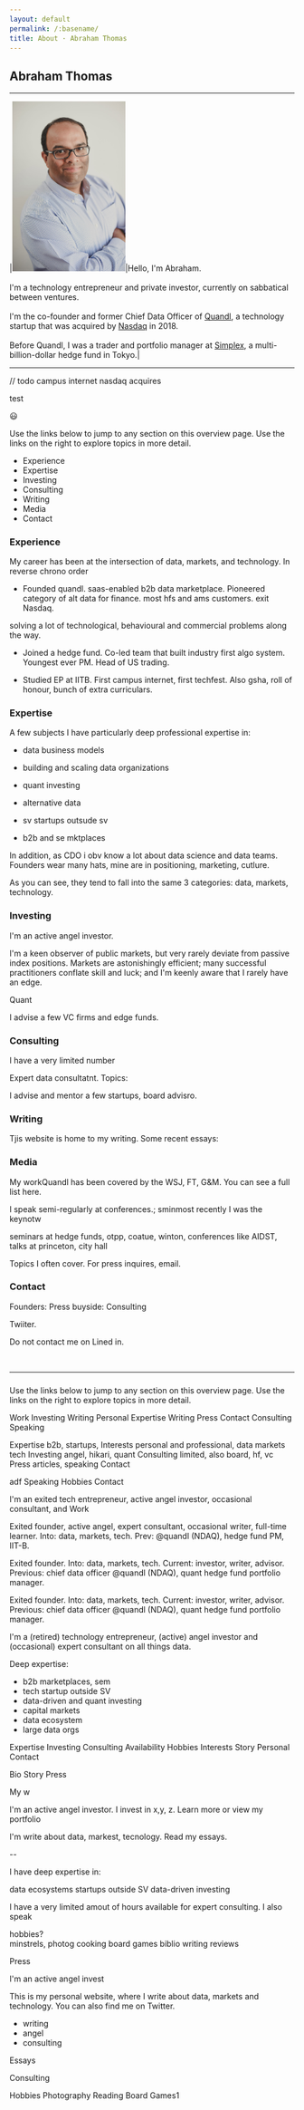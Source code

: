 ```yaml
---
layout: default
permalink: /:basename/
title: About · Abraham Thomas
---
```


## Abraham Thomas

----

|<img style="width:200px" src="/assets/img/Abraham-Thomas.jpg">|Hello, I'm Abraham. <br/><br/>I'm a technology entrepreneur and private investor, currently on sabbatical between ventures. <br/><br/>I'm the co-founder and former Chief Data Officer of [Quandl](https://www.quandl.com), a technology startup that was acquired by [Nasdaq](https://www.nasdaq.com) in 2018. <br/><br/>Before Quandl, I was a trader and portfolio manager at [Simplex](https://www.simplexasset.com), a multi-billion-dollar hedge fund in Tokyo.|


-----

// todo
campus internet
nasdaq acquires

test 

:smiley:


Use the links below to jump to any section on this overview page.  Use the links on the right to explore topics in more detail.

* Experience
* Expertise
* Investing
* Consulting
* Writing
* Media
* Contact

### Experience

My career has been at the intersection of data, markets, and technology.  In reverse chrono order

* Founded quandl.  saas-enabled b2b data marketplace. Pioneered category of alt data for finance.  most hfs and ams customers. exit Nasdaq.

solving a lot of technological, behavioural and commercial problems along the way.

* Joined a hedge fund.  Co-led team that built industry first algo system. Youngest ever PM.  Head of US trading.

* Studied EP at IITB.  First campus internet, first techfest.  Also gsha, roll of honour, bunch of extra curriculars.
	


### Expertise

A few subjects I have particularly deep professional expertise in:

* data business models
* building and scaling data organizations

* quant investing
* alternative data 

* sv startups outsude sv
* b2b and se mktplaces

In addition, as CDO i obv know a lot about data science and data teams. Founders wear many hats, mine are in positioning, marketing, cutlure. 

As you can see, they tend to fall into the same 3 categories: data, markets, technology.



### Investing

I'm an active angel investor. 

I'm a keen observer of public markets, but very rarely deviate from passive index positions.  Markets are astonishingly efficient; many successful practitioners conflate skill and luck; and I'm keenly aware that I rarely have an edge.  

Quant 

I advise a few VC firms and edge funds.  


### Consulting

I have a very limited number

Expert data consultatnt.  Topics:

I advise and mentor a few startups, board advisro.


### Writing

Tjis website is home to my writing.  Some recent essays:





### Media


My workQuandl has been covered by the WSJ, FT, G&M.  You can see a full list here.

I speak semi-regularly at conferences.; sminmost recently I was the keynotw

seminars at hedge funds, otpp, coatue, winton, conferences like AIDST, talks at princeton, city hall

Topics I often cover.  For press inquires, email. 




### Contact

Founders:
Press
buyside:
Consulting

Twiiter.

Do not contact me on Lined in. 



<br/>

-----

### 


Use the links below to jump to any section on this overview page.  Use the links on the right to explore topics in more detail.



Work			Investing 		Writing			Personal
Expertise 		Writing 		Press		Contact
Consulting 		Speaking 		

Expertise	b2b, startups, 
Interests	personal and professional, data markets tech
Investing	angel, hikari, quant
Consulting	limited, also board, hf, vc
Press	articles, speaking
Contact	

adf
Speaking
Hobbies
Contact


I'm an exited tech entrepreneur, active angel investor, occasional consultant, and 
Work

Exited founder, active angel, expert consultant, occasional writer, full-time learner. Into: data, markets, tech. Prev: @quandl (NDAQ), hedge fund PM, IIT-B. 

Exited founder. Into: data, markets, tech. Current: investor, writer, advisor. Previous: chief data officer @quandl (NDAQ), quant hedge fund portfolio manager.

Exited founder. Into: data, markets, tech. Current: investor, writer, advisor. Previous: chief data officer 
@quandl
 (NDAQ), quant hedge fund portfolio manager.

I'm a (retired) technology entrepreneur, (active) angel investor and (occasional) expert consultant on all things data.

Deep expertise:
- b2b marketplaces, sem
- tech startup outside SV
- data-driven and quant investing
- capital markets
- data ecosystem
- large data orgs


Expertise
Investing
Consulting
Availability
Hobbies
Interests
Story
Personal
Contact



Bio
Story
Press

My w

















I'm an active angel investor.  I invest in x,y, z.  Learn more or view my portfolio

I'm write about data, markest, tecnology.  Read my essays.

--

I have deep expertise in:

data ecosystems
startups outside SV
data-driven investing 





I have a very limited amout of hours available for expert consulting.  I also speak

hobbies?  
	minstrels, 
	photog
	cooking
	board games
	biblio
	writing
	reviews


Press



I'm an active angel invest


This is my personal website, where I write about data, markets and technology. You can also find me on Twitter.


- writing
- angel
- consulting



Essays


Consulting



Hobbies
	Photography
	Reading
	Board Games1